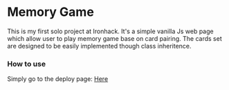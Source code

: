 # Memory Game

This is my first solo project at Ironhack. It's a simple vanilla Js web page which allow user to play memory game base on card pairing.
The cards set are designed to be easily implemented though class inheritence.

### How to use

Simply go to the deploy page: <a href="https://42f.github.io/IRONHACK_project_00/">Here</a>
